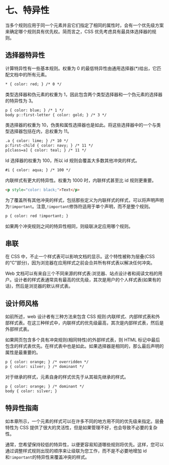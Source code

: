 # 七、特异性

当多个规则应用于同一个元素并且它们指定了相同的属性时，会有一个优先级方案来确定哪个规则具有优先权。简而言之，CSS 优先考虑具有最具体选择器的规则。

## 选择器特异性

计算特异性有一些基本规则。权重为 0 的最低特异性由通用选择器(*)给出，它匹配文档中的所有元素。

```html
* { color: red; } /* 0 */

```

类型选择器和伪元素的权重为 1，因此包含两个类型选择器和一个伪元素的选择器的特异性为 3。

```html
p { color: blue; } /* 1 */
body p::first-letter { color: gold; } /* 3 */

```

类选择器的权重为 10，伪类和属性选择器也是如此。将这些选择器中的一个与类型选择器包括在内，总权重为 11。

```html
.a { color: lime; } /* 10 */
p:first-child { color: navy; } /* 11 */
p[class=a] { color: teal; } /* 11 */

```

Id 选择器的权重为 100，所以 id 规则会覆盖大多数其他冲突的样式。

```html
#i { color: aqua; } /* 100 */

```

内联样式有更大的特异性。权重为 1000 时，内联样式甚至比 id 规则更重要。

```html
<p style="color: black;">Text</p>

```

为了覆盖所有其他冲突的样式，包括那些定义为内联样式的样式，可以将声明声明为`!important`。注意,`!important`修饰符适用于单个声明，而不是整个规则。

```html
p { color: red !important; }

```

如果两个冲突规则之间的特异性相同，则级联决定应用哪个规则。

## 串联

在 CSS 中，不止一个样式表可以影响文档的显示。这个特性被称为层叠(CSS 的“C”部分)，因为浏览器在应用样式之前会合并所有样式表以解决任何冲突。

Web 文档可以有来自三个不同来源的样式表:浏览器、站点设计者和阅读文档的用户。设计者的样式表通常具有最高的优先级，其次是用户的个人样式表(如果有的话)，然后是浏览器的默认样式表。

## 设计师风格

如前所述，web 设计者有三种方法来包含 CSS 规则:内联样式、内部样式表和外部样式表。在这三种样式中，内联样式的优先级最高，其次是内部样式表，然后是外部样式表。

如果网页包含多个具有冲突规则(相同特性)的外部样式表，则 HTML 标记中最后包含的样式表优先。在样式表中也是如此。如果选择器是相同的，那么最后声明的属性是最重要的。

```html
p { color: orange; } /* overridden */
p { color: silver; } /* dominant */

```

对于继承的样式，元素自身的样式优先于从其祖先继承的样式。

```html
p { color: orange; } /* dominant */
body { color: silver; }

```

## 特异性指南

如本章所示，一个元素的样式可以在许多不同的地方用不同的优先级来指定。层叠特性为 CSS 提供了很大的灵活性，但是如果管理不好，也会导致不必要的复杂性。

通常，您希望保持较低的特异性，以便更容易知道哪些规则将优先。这样，您可以通过调整样式规则出现的顺序来让级联为您工作，而不是不必要地增加 id 和`!important`的特异性来覆盖冲突的样式。